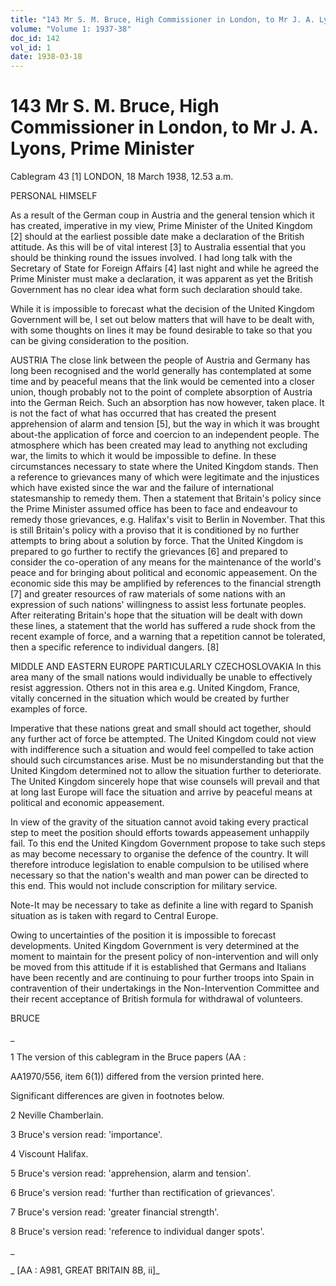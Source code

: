 ```yaml
---
title: "143 Mr S. M. Bruce, High Commissioner in London, to Mr J. A. Lyons, Prime Minister"
volume: "Volume 1: 1937-38"
doc_id: 142
vol_id: 1
date: 1938-03-18
---
```


# 143 Mr S. M. Bruce, High Commissioner in London, to Mr J. A. Lyons, Prime Minister

Cablegram 43 [1] LONDON, 18 March 1938, 12.53 a.m.

PERSONAL HIMSELF

As a result of the German coup in Austria and the general tension which it has created, imperative in my view, Prime Minister of the United Kingdom [2] should at the earliest possible date make a declaration of the British attitude. As this will be of vital interest [3] to Australia essential that you should be thinking round the issues involved. I had long talk with the Secretary of State for Foreign Affairs [4] last night and while he agreed the Prime Minister must make a declaration, it was apparent as yet the British Government has no clear idea what form such declaration should take.

While it is impossible to forecast what the decision of the United Kingdom Government will be, I set out below matters that will have to be dealt with, with some thoughts on lines it may be found desirable to take so that you can be giving consideration to the position.

AUSTRIA The close link between the people of Austria and Germany has long been recognised and the world generally has contemplated at some time and by peaceful means that the link would be cemented into a closer union, though probably not to the point of complete absorption of Austria into the German Reich. Such an absorption has now however, taken place. It is not the fact of what has occurred that has created the present apprehension of alarm and tension [5], but the way in which it was brought about-the application of force and coercion to an independent people. The atmosphere which has been created may lead to anything not excluding war, the limits to which it would be impossible to define. In these circumstances necessary to state where the United Kingdom stands. Then a reference to grievances many of which were legitimate and the injustices which have existed since the war and the failure of international statesmanship to remedy them. Then a statement that Britain's policy since the Prime Minister assumed office has been to face and endeavour to remedy those grievances, e.g. Halifax's visit to Berlin in November. That this is still Britain's policy with a proviso that it is conditioned by no further attempts to bring about a solution by force. That the United Kingdom is prepared to go further to rectify the grievances [6] and prepared to consider the co-operation of any means for the maintenance of the world's peace and for bringing about political and economic appeasement. On the economic side this may be amplified by references to the financial strength [7] and greater resources of raw materials of some nations with an expression of such nations' willingness to assist less fortunate peoples. After reiterating Britain's hope that the situation will be dealt with down these lines, a statement that the world has suffered a rude shock from the recent example of force, and a warning that a repetition cannot be tolerated, then a specific reference to individual dangers. [8]

MIDDLE AND EASTERN EUROPE PARTICULARLY CZECHOSLOVAKIA In this area many of the small nations would individually be unable to effectively resist aggression. Others not in this area e.g. United Kingdom, France, vitally concerned in the situation which would be created by further examples of force.

Imperative that these nations great and small should act together, should any further act of force be attempted. The United Kingdom could not view with indifference such a situation and would feel compelled to take action should such circumstances arise. Must be no misunderstanding but that the United Kingdom determined not to allow the situation further to deteriorate. The United Kingdom sincerely hope that wise counsels will prevail and that at long last Europe will face the situation and arrive by peaceful means at political and economic appeasement.

In view of the gravity of the situation cannot avoid taking every practical step to meet the position should efforts towards appeasement unhappily fail. To this end the United Kingdom Government propose to take such steps as may become necessary to organise the defence of the country. It will therefore introduce legislation to enable compulsion to be utilised where necessary so that the nation's wealth and man power can be directed to this end. This would not include conscription for military service.

Note-It may be necessary to take as definite a line with regard to Spanish situation as is taken with regard to Central Europe.

Owing to uncertainties of the position it is impossible to forecast developments. United Kingdom Government is very determined at the moment to maintain for the present policy of non-intervention and will only be moved from this attitude if it is established that Germans and Italians have been recently and are continuing to pour further troops into Spain in contravention of their undertakings in the Non-Intervention Committee and their recent acceptance of British formula for withdrawal of volunteers.

BRUCE

_

1 The version of this cablegram in the Bruce papers (AA :

AA1970/556, item 6(1)) differed from the version printed here.

Significant differences are given in footnotes below.

2 Neville Chamberlain.

3 Bruce's version read: 'importance'.

4 Viscount Halifax.

5 Bruce's version read: 'apprehension, alarm and tension'.

6 Bruce's version read: 'further than rectification of grievances'.

7 Bruce's version read: 'greater financial strength'.

8 Bruce's version read: 'reference to individual danger spots'.

_

_ [AA : A981, GREAT BRITAIN 8B, ii]_
